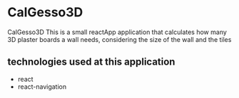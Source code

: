 # CalGesso3D
CalGesso3D
This is a small reactApp application that calculates how many 3D plaster boards a wall needs, considering the size of the wall and the tiles

## technologies used at this application
* react
* react-navigation
